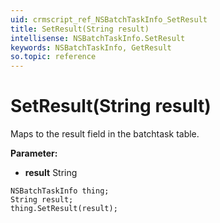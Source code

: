 ```yaml
---
uid: crmscript_ref_NSBatchTaskInfo_SetResult
title: SetResult(String result)
intellisense: NSBatchTaskInfo.SetResult
keywords: NSBatchTaskInfo, GetResult
so.topic: reference
---
```


# SetResult(String result)

Maps to the result field in the batchtask table.

**Parameter:** 
* **result** String

```crmscript
NSBatchTaskInfo thing;
String result;
thing.SetResult(result);
```


